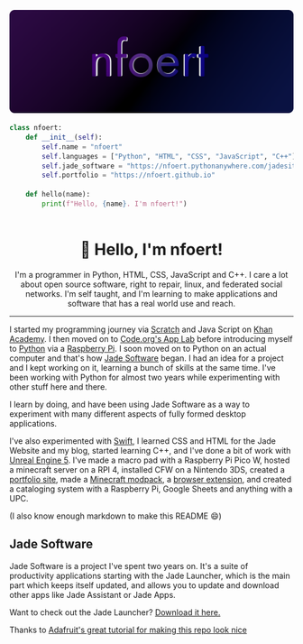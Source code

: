 

![Header](./github-header-image.png)

```python
class nfoert:
    def __init__(self):
        self.name = "nfoert"
        self.languages = ["Python", "HTML", "CSS", "JavaScript", "C++"]
        self.jade_software = "https://nfoert.pythonanywhere.com/jadesite"
        self.portfolio = "https://nfoert.github.io"
    
    def hello(name):
        print(f"Hello, {name}. I'm nfoert!")
  
```

<h1 align="center">👋 Hello, I'm nfoert!</h1>
<p align="center">I'm a programmer in Python, HTML, CSS, JavaScript and C++. I care a lot about open source software, right to repair, linux, and federated social networks. I'm self taught, and I'm learning to make applications and software that has a real world use and reach. </p>
<hr>

I started my programming journey via [Scratch](https://scratch.mit.edu) and Java Script on [Khan Academy](https://www.khanacademy.org/computing/computer-programming/programming). I then moved on to [Code.org's App Lab](https://code.org/educate/applab) before introducing myself to [Python](https://www.python.org/) via a [Raspberry Pi](https://www.raspberrypi.com/). I soon moved on to Python on an actual computer and that's how [Jade Software](https://nfoert.pythonanywhere.com/jadesite) began. I had an idea for a project and I kept working on it, learning a bunch of skills at the same time. I've been working with Python for almost two years while experimenting with other stuff here and there.

I learn by doing, and have been using Jade Software as a way to experiment with many different aspects of fully formed desktop applications.

I've also experimented with [Swift](https://developer.apple.com/swift/), I learned CSS and HTML for the Jade Website and my blog, started learning C++, and I've done a bit of work with [Unreal Engine 5](https://www.unrealengine.com/en-US/unreal-engine-5). 
I've made a macro pad with a Raspberry Pi Pico W, hosted a minecraft server on a RPI 4, installed CFW on a Nintendo 3DS, created a [portfolio site](https://nfoert.github.io/), made a [Minecraft modpack](https://modrinth.com/modpack/nfoerts-modpack), a [browser extension](https://addons.mozilla.org/en-US/firefox/addon/jade-new-tab/), and created a cataloging system with a Raspberry Pi, Google Sheets and anything with a UPC.

(I also know enough markdown to make this README :smile:)

## Jade Software
Jade Software is a project I've spent two years on. It's a suite of productivity applications starting with the Jade Launcher, which is the main part which keeps itself updated, and allows you to update and download other apps like Jade Assistant or Jade Apps.

Want to check out the Jade Launcher? [Download it here.](https://nfoert.pythonanywhere.com/jadesite)

<!---![Website](https://img.shields.io/website?down_color=red&down_message=Offline&label=Website&up_color=green&up_message=Online&url=https%3A%2F%2Fnofoert.wixsite.com%2Fjade) --->
<!---![Website](https://img.shields.io/website?down_color=red&down_message=Offline&label=Web%20server&up_color=green&up_message=Online&url=https%3A%2F%2Fnfoert.pythonanywhere.com%2FjadeCore)--->


Thanks to [Adafruit's great tutorial for making this repo look nice](https://learn.adafruit.com/excellent-github-profile)
